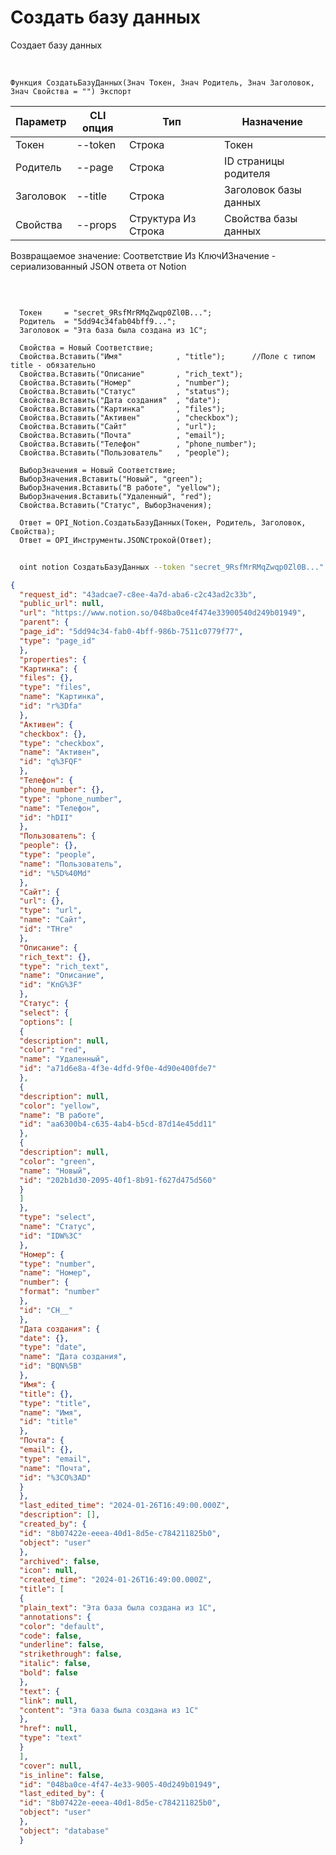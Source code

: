 ﻿---
sidebar_position: 1
---

# Создать базу данных
 Создает базу данных


<br/>


`Функция СоздатьБазуДанных(Знач Токен, Знач Родитель, Знач Заголовок, Знач Свойства = "") Экспорт`

  | Параметр | CLI опция | Тип | Назначение |
  |-|-|-|-|
  | Токен | --token | Строка | Токен |
  | Родитель | --page | Строка | ID страницы родителя |
  | Заголовок | --title | Строка | Заголовок базы данных |
  | Свойства | --props | Структура Из Строка | Свойства базы данных |

  
  Возвращаемое значение:   Соответствие Из КлючИЗначение - сериализованный JSON ответа от Notion

<br/>




```bsl title="Пример кода"
  
  Токен     = "secret_9RsfMrRMqZwqp0Zl0B...";
  Родитель  = "5dd94c34fab04bff9...";
  Заголовок = "Эта база была создана из 1С";
  
  Свойства = Новый Соответствие;
  Свойства.Вставить("Имя"            , "title");      //Поле с типом title - обязательно
  Свойства.Вставить("Описание"       , "rich_text");
  Свойства.Вставить("Номер"          , "number");
  Свойства.Вставить("Статус"         , "status");
  Свойства.Вставить("Дата создания"  , "date");
  Свойства.Вставить("Картинка"       , "files");
  Свойства.Вставить("Активен"        , "checkbox");
  Свойства.Вставить("Сайт"           , "url");
  Свойства.Вставить("Почта"          , "email");
  Свойства.Вставить("Телефон"        , "phone_number");
  Свойства.Вставить("Пользователь"   , "people");
  
  ВыборЗначения = Новый Соответствие;
  ВыборЗначения.Вставить("Новый", "green");
  ВыборЗначения.Вставить("В работе", "yellow");
  ВыборЗначения.Вставить("Удаленный", "red");
  Свойства.Вставить("Статус", ВыборЗначения);
  
  Ответ = OPI_Notion.СоздатьБазуДанных(Токен, Родитель, Заголовок, Свойства);
  Ответ = OPI_Инструменты.JSONСтрокой(Ответ);
```
	


```sh title="Пример команды CLI"
    
  oint notion СоздатьБазуДанных --token "secret_9RsfMrRMqZwqp0Zl0B..." --page "5dd94c34fab04bff9..." --title "Эта база была создана из 1С" --props %props%

```

```json title="Результат"
{
  "request_id": "43adcae7-c8ee-4a7d-aba6-c2c43ad2c33b",
  "public_url": null,
  "url": "https://www.notion.so/048ba0ce4f474e33900540d249b01949",
  "parent": {
  "page_id": "5dd94c34-fab0-4bff-986b-7511c0779f77",
  "type": "page_id"
  },
  "properties": {
  "Картинка": {
  "files": {},
  "type": "files",
  "name": "Картинка",
  "id": "r%3Dfa"
  },
  "Активен": {
  "checkbox": {},
  "type": "checkbox",
  "name": "Активен",
  "id": "q%3FQF"
  },
  "Телефон": {
  "phone_number": {},
  "type": "phone_number",
  "name": "Телефон",
  "id": "hDII"
  },
  "Пользователь": {
  "people": {},
  "type": "people",
  "name": "Пользователь",
  "id": "%5D%40Md"
  },
  "Сайт": {
  "url": {},
  "type": "url",
  "name": "Сайт",
  "id": "THre"
  },
  "Описание": {
  "rich_text": {},
  "type": "rich_text",
  "name": "Описание",
  "id": "KnG%3F"
  },
  "Статус": {
  "select": {
  "options": [
  {
  "description": null,
  "color": "red",
  "name": "Удаленный",
  "id": "a71d6e8a-4f3e-4dfd-9f0e-4d90e400fde7"
  },
  {
  "description": null,
  "color": "yellow",
  "name": "В работе",
  "id": "aa6300b4-c635-4ab4-b5cd-87d14e45dd11"
  },
  {
  "description": null,
  "color": "green",
  "name": "Новый",
  "id": "202b1d30-2095-40f1-8b91-f627d475d560"
  }
  ]
  },
  "type": "select",
  "name": "Статус",
  "id": "IDW%3C"
  },
  "Номер": {
  "type": "number",
  "name": "Номер",
  "number": {
  "format": "number"
  },
  "id": "CH__"
  },
  "Дата создания": {
  "date": {},
  "type": "date",
  "name": "Дата создания",
  "id": "BQN%5B"
  },
  "Имя": {
  "title": {},
  "type": "title",
  "name": "Имя",
  "id": "title"
  },
  "Почта": {
  "email": {},
  "type": "email",
  "name": "Почта",
  "id": "%3CO%3AD"
  }
  },
  "last_edited_time": "2024-01-26T16:49:00.000Z",
  "description": [],
  "created_by": {
  "id": "8b07422e-eeea-40d1-8d5e-c784211825b0",
  "object": "user"
  },
  "archived": false,
  "icon": null,
  "created_time": "2024-01-26T16:49:00.000Z",
  "title": [
  {
  "plain_text": "Эта база была создана из 1С",
  "annotations": {
  "color": "default",
  "code": false,
  "underline": false,
  "strikethrough": false,
  "italic": false,
  "bold": false
  },
  "text": {
  "link": null,
  "content": "Эта база была создана из 1С"
  },
  "href": null,
  "type": "text"
  }
  ],
  "cover": null,
  "is_inline": false,
  "id": "048ba0ce-4f47-4e33-9005-40d249b01949",
  "last_edited_by": {
  "id": "8b07422e-eeea-40d1-8d5e-c784211825b0",
  "object": "user"
  },
  "object": "database"
  }
```
